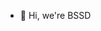 - 👋 Hi, we're BSSD

<!---
bssd-co-ltd/bssd-co-ltd is a ✨ special ✨ repository because its `README.md` (this file) appears on your GitHub profile.
You can click the Preview link to take a look at your changes.
--->
